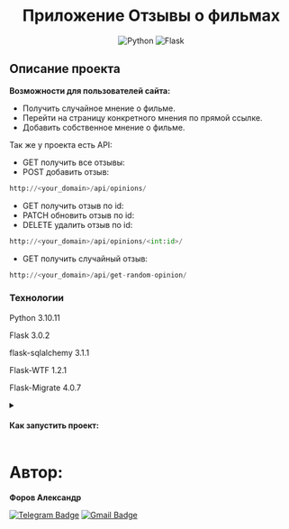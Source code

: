 <div align=center>
    
# Приложение Отзывы о фильмах

![Python](https://img.shields.io/badge/python-3670A0?style=for-the-badge&logo=python&logoColor=ffdd54)
![Flask](https://img.shields.io/badge/Flask-20232A?style=for-the-badge&logo=flask&logoColor=white)

</div>

## Описание проекта

**Возможности для пользователей сайта:**

- Получить случайное мнение о фильме.
- Перейти на страницу конкретного мнения по прямой ссылке.
- Добавить собственное мнение о фильме.

Так же у проекта есть API:

- GET получить все отзывы:
- POST добавить отзыв:

```python
http://<your_domain>/api/opinions/
```

- GET получить отзыв по id:
- PATCH обновить отзыв по id:
- DELETE удалить отзыв по id:

```python
http://<your_domain>/api/opinions/<int:id>/
```

- GET получить случайный отзыв:

```python
http://<your_domain>/api/get-random-opinion/
```

### Технологии

Python 3.10.11

Flask 3.0.2

flask-sqlalchemy 3.1.1

Flask-WTF 1.2.1

Flask-Migrate 4.0.7

<details>

<summary>
<h4>Как запустить проект:</h4>
</summary>

Клонировать репозиторий и перейти в него в командной строке:

```bash
git clone git@github.com:JustLight1/cinema_opinions.git
```

```bash
cd cinema_opinions
```

Создать и активировать виртуальное окружение:

```bash
python3 -m venv venv
```

```bash
source venv/bin/activate
```

или для пользователей Windows

```bash
source env/Scripts/activate
```

Установить зависимости из файла requirements.txt:

```bash
python3 -m pip install --upgrade pip
```

```bash
pip install -r requirements.txt
```

Создать файл `.env` и заполнить его по примеру из файла `.env.example`

Применить миграции

```bash
flask db upgrade
```

Запустить проект:

```bash
flask run
```

</details>

# Автор:

**Форов Александр**

[![Telegram Badge](https://img.shields.io/badge/-Light_88-blue?style=social&logo=telegram&link=https://t.me/Light_88)](https://t.me/Light_88) [![Gmail Badge](https://img.shields.io/badge/forov.py@gmail.com-c14438?style=flat&logo=Gmail&logoColor=white&link=mailto:forov.py@gmail.com)](mailto:forov.py@gmail.com)
